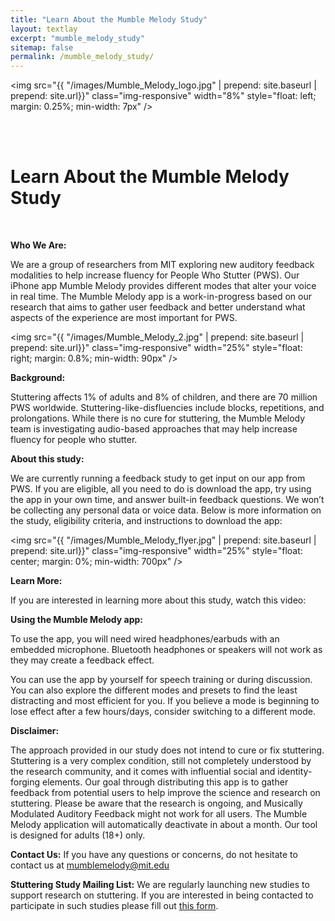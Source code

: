 ```yaml
---
title: "Learn About the Mumble Melody Study"
layout: textlay
excerpt: "mumble_melody_study"
sitemap: false
permalink: /mumble_melody_study/
---
```


<img src="{{ "/images/Mumble_Melody_logo.jpg" | prepend: site.baseurl | prepend: site.url}}" class="img-responsive" width="8%" style="float: left; margin: 0.25%; min-width: 7px" />

<br />
<br />

# Learn About the Mumble Melody Study

<br />

**Who We Are:** 

We are a group of researchers from MIT exploring new auditory feedback modalities to help increase fluency for People Who Stutter (PWS). Our iPhone app Mumble Melody provides different modes that alter your voice in real time. 
The Mumble Melody app is a work-in-progress based on our research that aims to gather user feedback and better understand what aspects of the experience are most important for PWS. 

<img src="{{ "/images/Mumble_Melody_2.jpg" | prepend: site.baseurl | prepend: site.url}}" class="img-responsive" width="25%" style="float: right; margin: 0.8%; min-width: 90px" />

**Background:** 

Stuttering affects 1% of adults and 8% of children, and there are 70 million PWS worldwide. Stuttering-like-disfluencies include blocks, repetitions, and prolongations. While there is no cure for stuttering, the Mumble Melody team is investigating audio-based approaches that may help increase fluency for people who stutter.

**About this study:**

We are currently running a feedback study to get input on our app from PWS. If you are eligible, all you need to do is download the app, try using the app in your own time, and answer built-in feedback questions. We won’t be collecting any personal data or voice data.
Below is more information on the study, eligibility criteria, and instructions to download the app:

<img src="{{ "/images/Mumble_Melody_flyer.jpg" | prepend: site.baseurl | prepend: site.url}}" class="img-responsive" width="25%" style="float: center; margin: 0%; min-width: 700px" />

**Learn More:**

If you are interested in learning more about this study, watch this video:

**Using the Mumble Melody app:**

To use the app, you will need wired headphones/earbuds with an embedded microphone. Bluetooth headphones or speakers will not work as they may create a feedback effect.

You can use the app by yourself for speech training or during discussion. You can also explore the different modes and presets to find the least distracting and most efficient for you. If you believe a mode is beginning to lose effect after a few hours/days, consider switching to a different mode.

**Disclaimer:**

The approach provided in our study does not intend to cure or fix stuttering. Stuttering is a very complex condition, still not completely understood by the research community, and it comes with influential social and identity-forging elements. Our goal through distributing this app is to gather feedback from potential users to help improve the science and research on stuttering. Please be aware that the research is ongoing, and Musically Modulated Auditory Feedback might not work for all users. The Mumble Melody application will automatically deactivate in about a month. Our tool is designed for adults (18+) only.

**Contact Us:**
If you have any questions or concerns, do not hesitate to contact us at [mumblemelody@mit.edu](mailto:mumblemelody@mit.edu)

**Stuttering Study Mailing List:**
We are regularly launching new studies to support research on stuttering. If you are interested in being contacted to participate in such studies please fill out [this form](https://forms.gle/KbGgLA5xjbnkr46A8).



